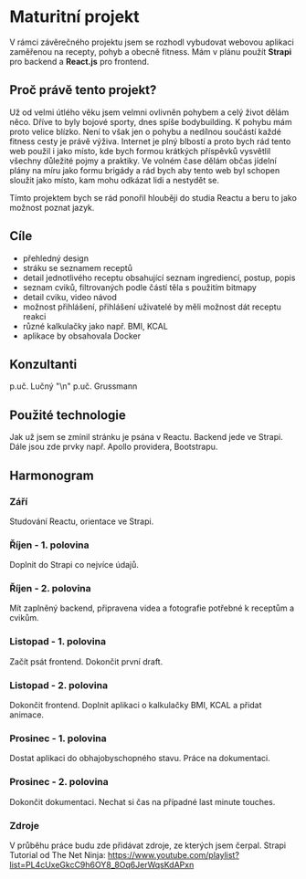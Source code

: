 # Maturitní projekt
V rámci závěrečného projektu jsem se rozhodl vybudovat webovou aplikaci zaměřenou na recepty, pohyb a obecně fitness. 
Mám v plánu použít **Strapi** pro backend a **React.js** pro frontend.

## Proč právě tento projekt?
Už od velmi útlého věku jsem velmni ovlivněn pohybem a celý život dělám něco. Dříve to byly bojové sporty, dnes spíše bodybuilding. 
K pohybu mám proto velice blízko. Není to však jen o pohybu a nedílnou součástí každé fitness cesty je právě výživa. Internet je plný blbostí a proto bych rád tento web použil i jako místo, kde bych formou krátkých příspěvků vysvětlil všechny důležité pojmy a praktiky.
Ve volném čase dělám občas jídelní plány na míru jako formu brigády a rád bych aby tento web byl schopen sloužit jako místo, kam mohu odkázat lidi a nestydět se.

Tímto projektem bych se rád ponořil hlouběji do studia Reactu a beru to jako možnost poznat jazyk.

## Cíle
- přehledný design
- stráku se seznamem receptů
- detail jednotlivého receptu obsahující seznam ingrediencí, postup, popis
- seznam cviků, filtrovaných podle částí těla s použitím bitmapy
- detail cviku, video návod
- možnost přihlášení, přihlášení uživatelé by měli možnost dát receptu reakci
- různé kalkulačky jako např. BMI, KCAL
- aplikace by obsahovala Docker

## Konzultanti
 p.uč. Lučný "\n"
 p.uč. Grussmann

## Použité technologie
 Jak už jsem se zmínil stránku je psána v Reactu. Backend jede ve Strapi. Dále jsou zde prvky např. Apollo providera, Bootstrapu. 

## Harmonogram
### Září
  Studování Reactu, orientace ve Strapi.
  
### Říjen - 1. polovina
  Doplnit do Strapi co nejvíce údajů.
  
### Říjen - 2. polovina
  Mít zaplněný backend, připravena videa a fotografie potřebné k receptům a cvikům. 

### Listopad - 1. polovina
  Začít psát frontend. Dokončit první draft.

### Listopad - 2. polovina
  Dokončit frontend. Doplnit aplikaci o kalkulačky BMI, KCAL a přidat animace. 
  
### Prosinec - 1. polovina
  Dostat aplikaci do obhajobyschopného stavu. Práce na dokumentaci. 
  
### Prosinec - 2. polovina
  Dokončit dokumentaci. Nechat si čas na případné last minute touches. 

### Zdroje
V průběhu práce budu zde přidávat zdroje, ze kterých jsem čerpal.
Strapi Tutorial od The Net Ninja:
https://www.youtube.com/playlist?list=PL4cUxeGkcC9h6OY8_8Oq6JerWqsKdAPxn
